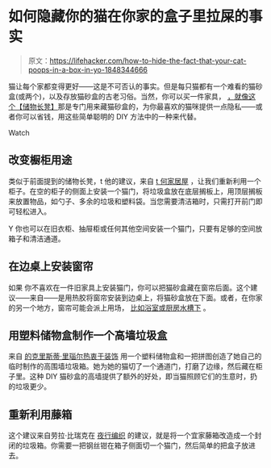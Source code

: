 # 如何隐藏你的猫在你家的盒子里拉屎的事实

> 原文：<https://lifehacker.com/how-to-hide-the-fact-that-your-cat-poops-in-a-box-in-yo-1848344666>

猫让每个家都变得更好——这是不可否认的事实。但是每只猫都有一个难看的猫砂盒(或两个)，以及存放猫砂盒的古老习俗。当然，你可以买一件家具， [，就像这个【储物长凳】](https://www.petco.com/shop/en/petcostore/product/unipaws-cat-washroom-storage-bench-white-29l-x-21w-x-20h-3073117)那是专门用来藏猫砂盒的，为你最喜欢的猫咪提供一点隐私——或者你可以省钱，用这些简单聪明的 DIY 方法中的一种来代替。

Watch

## **改变橱柜用途**

类似于前面提到的储物长凳，t 他的建议，来自 [t 何家居屋](https://thehomebodyhouse.com/2017/12/29/diy-cat-litter-cabinet/) ，让我们重新利用一个柜子。在空的柜子的侧面上安装一个猫门，将垃圾盒放在底层搁板上，用顶层搁板来放置物品，如勺子、多余的垃圾和塑料袋。当您需要清洁箱时，只需打开前门即可轻松进入。

Y 你也可以在旧衣柜、抽屉柜或任何其他空间安装一个猫门，只要有足够的空间放箱子和清洁通道。

## **在边桌上安装窗帘**

如果 你不喜欢在一件旧家具上安装猫门，你可以把猫砂盒藏在窗帘后面。这个建议——来自——是用热胶将窗帘安装到边桌上，将猫砂盒放在下面。或者，在你家的另一个地方，窗帘可能会派上用场， [比如浴室或厨房水槽下](https://www.petsradar.com/advice/ways-to-hide-the-litter-box) 。

## **用塑料储物盒制作一个高墙垃圾盒**

来自 [的克里斯蒂·里瑙尔热衷于装饰](https://www.addicted2decorating.com/yes-this-really-is-a-post-about-a-cat-litter-box.html) 用一个塑料储物盒和一把拼图创造了她自己的临时制作的高围墙垃圾箱。她为她的猫切了一个通道门，打磨了边缘，然后藏在柜子里。这种 DIY 猫砂盒的高墙提供了额外的好处，即当猫照顾它们的生意时，扔的垃圾更少。

## **重新利用藤箱**

这个建议来自劳拉·比瑞克在 [夜行编织](https://nocturnalknits.com/2014/01/ikea-litter-box-hack-byholma-chest/) 的建议，就是将一个宜家藤箱改造成一个封闭的垃圾箱。你需要一把钢丝钳在箱子侧面切一个猫门，然后简单的把盒子放进去。
